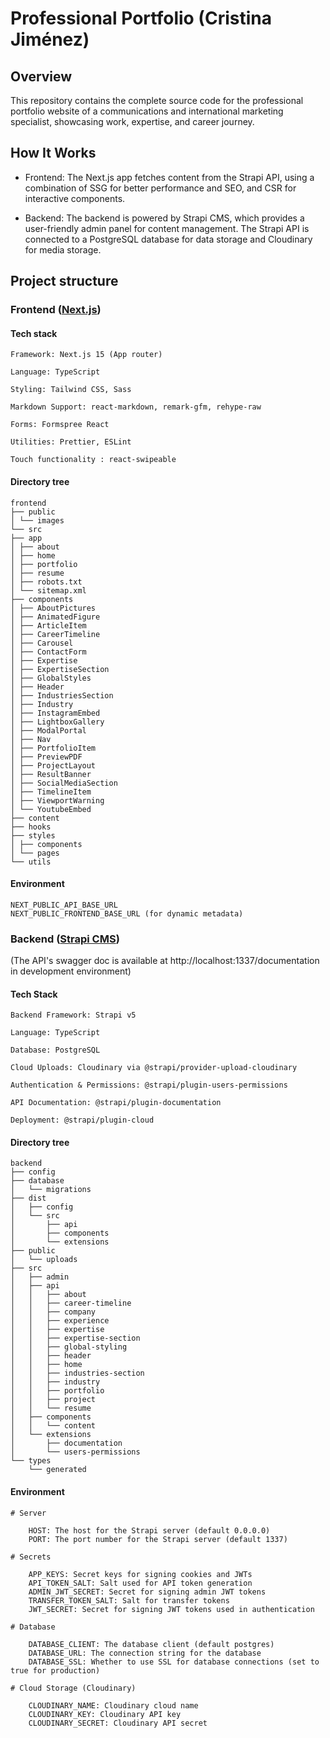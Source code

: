 # Professional Portfolio (Cristina Jiménez)

## Overview

This repository contains the complete source code for the professional portfolio website of a communications and international marketing specialist, showcasing work, expertise, and career journey.

## How It Works

- Frontend: The Next.js app fetches content from the Strapi API, using a combination of SSG for better performance and SEO, and CSR for interactive components.

- Backend: The backend is powered by Strapi CMS, which provides a user-friendly admin panel for content management. The Strapi API is connected to a PostgreSQL database for data storage and Cloudinary for media storage.

## Project structure

### Frontend ([Next.js](https://nextjs.org/docs))

#### Tech stack

    Framework: Next.js 15 (App router)

    Language: TypeScript

    Styling: Tailwind CSS, Sass

    Markdown Support: react-markdown, remark-gfm, rehype-raw

    Forms: Formspree React

    Utilities: Prettier, ESLint

    Touch functionality : react-swipeable

#### Directory tree

```
frontend
├── public
│ └── images
└── src
├── app
│ ├── about
│ ├── home
│ ├── portfolio
│ ├── resume
│ ├── robots.txt
│ └── sitemap.xml
├── components
│ ├── AboutPictures
│ ├── AnimatedFigure
│ ├── ArticleItem
│ ├── CareerTimeline
│ ├── Carousel
│ ├── ContactForm
│ ├── Expertise
│ ├── ExpertiseSection
│ ├── GlobalStyles
│ ├── Header
│ ├── IndustriesSection
│ ├── Industry
│ ├── InstagramEmbed
│ ├── LightboxGallery
│ ├── ModalPortal
│ ├── Nav
│ ├── PortfolioItem
│ ├── PreviewPDF
│ ├── ProjectLayout
│ ├── ResultBanner
│ ├── SocialMediaSection
│ ├── TimelineItem
│ ├── ViewportWarning
│ └── YoutubeEmbed
├── content
├── hooks
├── styles
│ ├── components
│ └── pages
└── utils
```

#### Environment

```
NEXT_PUBLIC_API_BASE_URL
NEXT_PUBLIC_FRONTEND_BASE_URL (for dynamic metadata)
```

### Backend ([Strapi CMS](https://docs.strapi.io/))

(The API's swagger doc is available at http://localhost:1337/documentation in development environment)

#### Tech Stack

    Backend Framework: Strapi v5

    Language: TypeScript

    Database: PostgreSQL

    Cloud Uploads: Cloudinary via @strapi/provider-upload-cloudinary

    Authentication & Permissions: @strapi/plugin-users-permissions

    API Documentation: @strapi/plugin-documentation

    Deployment: @strapi/plugin-cloud

#### Directory tree

```
backend
├── config
├── database
│   └── migrations
├── dist
│   ├── config
│   └── src
│       ├── api
│       ├── components
│       └── extensions
├── public
│   └── uploads
├── src
│   ├── admin
│   ├── api
│   │   ├── about
│   │   ├── career-timeline
│   │   ├── company
│   │   ├── experience
│   │   ├── expertise
│   │   ├── expertise-section
│   │   ├── global-styling
│   │   ├── header
│   │   ├── home
│   │   ├── industries-section
│   │   ├── industry
│   │   ├── portfolio
│   │   ├── project
│   │   └── resume
│   ├── components
│   │   └── content
│   └── extensions
│       ├── documentation
│       └── users-permissions
└── types
    └── generated
```

#### Environment

```
# Server

    HOST: The host for the Strapi server (default 0.0.0.0)
    PORT: The port number for the Strapi server (default 1337)

# Secrets

    APP_KEYS: Secret keys for signing cookies and JWTs
    API_TOKEN_SALT: Salt used for API token generation
    ADMIN_JWT_SECRET: Secret for signing admin JWT tokens
    TRANSFER_TOKEN_SALT: Salt for transfer tokens
    JWT_SECRET: Secret for signing JWT tokens used in authentication

# Database

    DATABASE_CLIENT: The database client (default postgres)
    DATABASE_URL: The connection string for the database
    DATABASE_SSL: Whether to use SSL for database connections (set to true for production)

# Cloud Storage (Cloudinary)

    CLOUDINARY_NAME: Cloudinary cloud name
    CLOUDINARY_KEY: Cloudinary API key
    CLOUDINARY_SECRET: Cloudinary API secret
```
